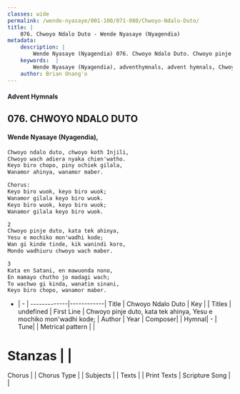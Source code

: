 ```yaml
---
classes: wide
permalink: /wende-nyasaye/001-100/071-080/Chwoyo-Ndalo-Duto/
title: |
    076. Chwoyo Ndalo Duto - Wende Nyasaye (Nyagendia)
metadata:
    description: |
        Wende Nyasaye (Nyagendia) 076. Chwoyo Ndalo Duto. Chwoyo pinje duto, kata tek ahinya, Yesu e mochiko mon'wadhi kode; Wan gi kinde tinde, kik wanindi koro, Mondo wadhiuru chwoyo wach maber.  
    keywords:  |
        Wende Nyasaye (Nyagendia), adventhymnals, advent hymnals, Chwoyo Ndalo Duto, Chwoyo pinje duto, kata tek ahinya, Yesu e mochiko mon'wadhi kode;. 
    author: Brian Onang'o
---
```


#### Advent Hymnals
## 076. CHWOYO NDALO DUTO
####  Wende Nyasaye (Nyagendia),

```txt
Chwoyo ndalo duto, chwoyo koth Injili,
Chwoyo wach adiera nyaka chien'watho.
Keyo biro chopo, piny ochiek gilala,
Wanamor ahinya, wanamor maber.

Chorus:
Keyo biro wuok, keyo biro wuok;
Wanamor gilala keyo biro wuok.
Keyo biro wuok, keyo biro wuok;
Wanamor gilala keyo biro wuok.

2
Chwoyo pinje duto, kata tek ahinya,
Yesu e mochiko mon'wadhi kode;
Wan gi kinde tinde, kik wanindi koro,
Mondo wadhiuru chwoyo wach maber.

3
Kata en Satani, en mawuonda nono,
En mamayo chutho jo madagi wach;
To wachwo gi kinda, wanatim sinani,
Keyo biro chopo, wanamor maber.

```

- |   -  |
-------------|------------|
Title | Chwoyo Ndalo Duto |
Key |  |
Titles | undefined |
First Line | Chwoyo pinje duto, kata tek ahinya, Yesu e mochiko mon'wadhi kode; |
Author | 
Year | 
Composer| |
Hymnal|  - |
Tune|  |
Metrical pattern | |
# Stanzas |  |
Chorus |  |
Chorus Type |  |
Subjects | |
Texts |  |
Print Texts | 
Scripture Song |  |
    
